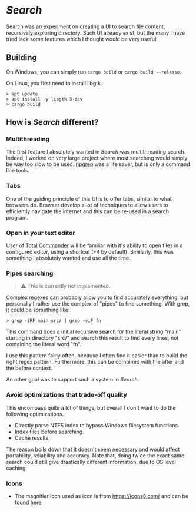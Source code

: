 # *Search*

Search was an experiment on creating a UI to search file content, recursively
exploring directory. Such UI already exist, but the many I have tried lack some
features which I thought would be very useful.

## Building

On Windows, you can simply run `cargo build` or `cargo build --release`.

On Linux, you first need to install libgtk.
```
> apt update
> apt install -y libgtk-3-dev
> cargo build
```

## How is *Search* different?

### Multithreading

The first feature I absolutely wanted in *Search* was multithreading search.
Indeed, I worked on very large project where most searching would simply be
way too slow to be used. [ripgrep](https://github.com/BurntSushi/ripgrep) was
a life saver, but is only a command line tools.

### Tabs

One of the guiding principle of this UI is to offer tabs, similar to what
browsers do. Browser develop a lot of techniques to allow users to efficiently
navigate the internet and this can be re-used in a search program.

### Open in your text editor

User of [Total Commander](https://www.ghisler.com/) will be familiar with it's
ability to open files in a configured editor, using a shortcut (F4 by default).
Similarly, this was something I absolutely wanted and use all the time.


### Pipes searching

> :warning: This is currently not implemented.

Complex regexes can probably allow you to find accurately everything, but
personally I rather use the complex of "pipes" to find something. With grep,
it could be something like:
```
> grep -iRF main src/ | grep -viF fn
```
This command does a initial recursive search for the literal string "main"
starting in directory "src/" and search this result to find every lines, not
containing the literal word "fn".

I use this pattern fairly often, because I often find it easier than to build
the right regex pattern. Furthermore, this can be combined with the after and
the before context.

An other goal was to support such a system in *Search*.

### Avoid optimizations that trade-off quality

This encompass quite a lot of things, but overall I don't want to do the
following optimizations.
- Directly parse NTFS index to bypass Windows filesystem functions.
- Index files before searching.
- Cache results.

The reason boils down that it doesn't seem necessary and would affect
portability, reliability and accuracy. Note that, doing twice the exact
same search could still give drastically different information, due to
OS level caching.

### Icons
- The magnifier icon used as icon is from https://icons8.com/ and can be found [here](https://icons8.com/icon/p3miLroKw4iR/magnifying-glass-tilted-left).
